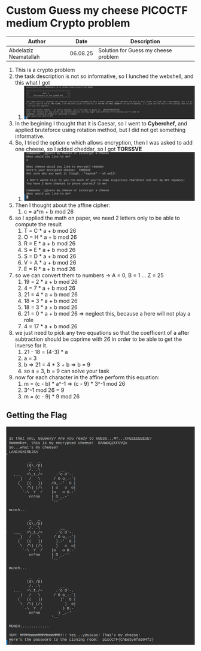 

# Custom Guess my cheese PICOCTF medium Crypto problem

| **Author** | **Date** | **Description** |
|------------|----------|--------------|
| Abdelaziz Neamatallah | 06.08.25 | Solution for Guess my cheese problem |

1. This is a crypto problem
2. the task description is not so informative, so I lunched the webshell, and this what I got
   1. ![alt text](image-1.png)
3. In the begining I thought that it is Caesar, so I went to **Cyberchef**, and applied bruteforce using rotation method, but I did not get something informative.
4. So, I tried the option e which allows encryption, then I was asked to add one cheese, so I added cheddar, so I got **TORSSVE**
   1. ![alt text](image-2.png)
5. Then I thought about the affine cipher:
   1. c = a*m + b mod 26
6. so I applied the math on paper, we need 2 letters only to be able to compute the result
   1. T = C * a + b mod 26
   2. O = H * a + b mod 26
   3. R = E * a + b mod 26
   4. S = E * a + b mod 26
   5. S = D * a + b mod 26
   6. V = A * a + b mod 26
   7. E = R * a + b mod 26
7. so we can convert them to numbers -> A = 0, B = 1 ... Z = 25
   1. 19 = 2 * a + b mod 26
   2. 4 = 7 * a + b mod 26
   3. 21 = 4 * a + b mod 26
   4. 18 = 3 * a + b mod 26
   5. 18 = 3 * a + b mod 26
   6. 21 = 0 * a + b mod 26 => neglect this, because a here will not play a role
   7. 4 = 17 * a + b mod 26
8. we just need to pick any two equations so that the coefficent of a after subtraction should be coprime with 26 in order to be able to get the inverse for it. 
   1. 21 - 18 = (4-3) * a
   2. a = 3
   3. b => 21 = 4 * 3 + b => b = 9
   4. so a = 3, b = 9 can solve your task
9. now for each character in the affine perform this equation:
   1.  m = (c - b) * a^-1 => (c - 9) * 3^-1 mod 26
   2.  3^-1 mod 26 = 9
   3.  m = (c - 9) * 9 mod 26
   

## Getting the Flag
![alt text](image.png)